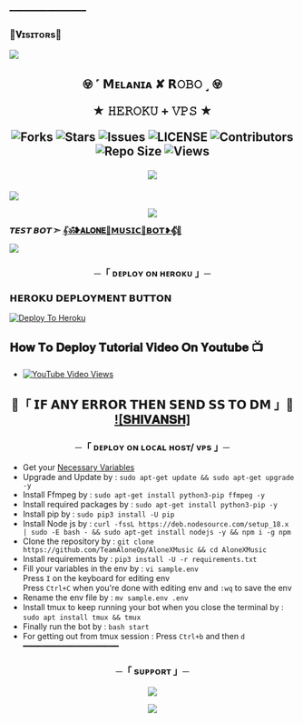 ━━━━━━━━━━━━━━━━
### 🌷𝐕ɪsɪᴛᴏʀs🌷

<!--
**TeamAloneOp/AloneXMusic** is a ✨ _special_ ✨ repository because its `README.md` (this file) appears on your GitHub profile.


<p align="center">
    <b>ᴠɪsɪᴛᴏʀs</b><br>
 -->    <img align="middle" src="https://profile-counter.glitch.me/TeamAloneOp/count.svg" />
</p>




<h2 align="center">
    𖢵 ˹ 𝗠ᴇʟᴀɴɪᴀ ✘ 𝗥𝙾𝙱𝙾 ˼ 𖢵

★ 𝙷𝙴𝚁𝙾𝙺𝚄 + 𝚅𝙿𝚂 ★

<p align='center'>
  <img src="https://graph.org/file/d28d940eb53ff401b3467.jpg" alt="Forks">
  <img src="https://img.shields.io/github/stars/TeamAloneOp/AloneXMusic?style=flat-square" alt="Stars">
  <img src="https://img.shields.io/github/issues/TeamAloneOp/AloneXMusic?style=flat-square" alt="Issues">
  <img src="https://img.shields.io/github/license/TeamAloneOp/AloneXMusic?style=flat-square" alt="LICENSE">
  <img src="https://img.shields.io/github/contributors/TeamAloneOp/AloneXMusic?style=flat-square" alt="Contributors">
  <img src="https://img.shields.io/github/repo-size/TeamAloneOp/AloneXMusic?style=flat-square" alt="Repo Size">
  <img src="https://hits.seeyoufarm.com/api/count/incr/badge.svg?url=https://github.com/TeamAloneOp/AloneXMusic&amp;title=Repo%20Views" alt="Views">
</p>

<p align='center'>
  <a href="https://t.me/ALONE_WAS_BOT" alt="Made-By-Alone"> <img src="https://img.shields.io/badge/Made%20with-Go-1f425f.svg?style=flat-square&logo=Go&color=blue" /> </a>

</h2>
<img src="https://readme-typing-svg.herokuapp.com?color=FF0000&width=420&lines=♦𝙳𝙴𝙿𝙻𝙾𝚈+𝙾𝙽+𝙷𝙴𝚁𝙾𝙺𝚄♦;♨️+𝙽𝙾+𝙷𝙴𝚁𝙾𝙺𝚄+𝙱𝙰𝙽+𝙸𝚂𝚂𝚄𝙴+𝙰𝙻𝚂𝙾+𝚅𝙿𝚂+𝙳𝙴𝙿𝙻𝙾𝚈+📍+𝙿𝚁𝙴𝚂𝙴𝙽𝚃;🎭+𝙿𝙾𝚆𝙴𝚁𝙳+𝙱𝚈+𝗔𝗟𝗢𝗡𝗘+🎭">
<p align="center">
  <img src="https://te.legra.ph/file/265e29bc52c7a32b67081.jpg">
</p>

**𝙏𝙀𝙎𝙏 𝘽𝙊𝙏 ➣ [𝄟ॐ❥𝗔𝗟𝗢𝗡𝗘🍷𝗠𝗨𝗦𝗜𝗖🌷𝗕𝗢𝗧❥𝄟⃟🥀](https://t.me/AloneXMusicbot)**



<img src="https://readme-typing-svg.herokuapp.com?color=FF0000&width=420&lines=⚠️𝗙𝗢𝗥𝗞+𝗧𝗛𝗜𝗦+𝗥𝗘𝗣𝗢+𝗙𝗜𝗥𝗦𝗧𝗟𝗬⚠️">


<h3 align="center">
    ─「 ᴅᴇᴩʟᴏʏ ᴏɴ ʜᴇʀᴏᴋᴜ 」─

<h3> 𝗛𝗘𝗥𝗢𝗞𝗨 𝗗𝗘𝗣𝗟𝗢𝗬𝗠𝗘𝗡𝗧 𝗕𝗨𝗧𝗧𝗢𝗡 </h3>
</h3>

[![Deploy To Heroku](https://graph.org/file/826b0a2fc82db8328a113.png)](https://dashboard.heroku.com/new-app?template=https://github.com/Imshukla87/SHUKLA-MUSIC)

## 𝐇𝐨𝐰 𝐓𝐨 𝐃𝐞𝐩𝐥𝐨𝐲 𝐓𝐮𝐭𝐨𝐫𝐢𝐚𝐥 𝐕𝐢𝐝𝐞𝐨 𝐎𝐧 𝐘𝐨𝐮𝐭𝐮𝐛𝐞 📺

- [![YouTube Video Views](https://img.shields.io/youtube/views/U8T5W3J1FNo?label=Tutorial+•+Heroku+•&style=social)](https://youtu.be/U8T5W3J1FNo)

<h2 align="center">

🔴「 𝗜𝗙 𝗔𝗡𝗬 𝗘𝗥𝗥𝗢𝗥 𝗧𝗛𝗘𝗡 𝗦𝗘𝗡𝗗 𝗦𝗦 𝗧𝗢 𝗗𝗠 」🔴
[![𝐒𝐇𝐈𝐕𝐀𝐍𝐒𝐇]](https://t.me/ALONE_WAS_BOT)
</p>
<h3 align="center">
    ─「 ᴅᴇᴩʟᴏʏ ᴏɴ ʟᴏᴄᴀʟ ʜᴏsᴛ/ ᴠᴘs 」─
</h3>

- Get your [Necessary Variables](https://github.com/TeamAloneOp/AloneXMusic/blob/master/sample.env)
- Upgrade and Update by :
`sudo apt-get update && sudo apt-get upgrade -y`
- Install Ffmpeg by :
`sudo apt-get install python3-pip ffmpeg -y`
- Install required packages by :
`sudo apt-get install python3-pip -y`
- Install pip by :
`sudo pip3 install -U pip`
- Install Node js by :
`curl -fssL https://deb.nodesource.com/setup_18.x | sudo -E bash - && sudo apt-get install nodejs -y && npm i -g npm`
- Clone the repository by :
`git clone https://github.com/TeamAloneOp/AloneXMusic && cd AloneXMusic`
- Install requirements by :
`pip3 install -U -r requirements.txt`
- Fill your variables in the env by :
`vi sample.env`<br>
Press `I` on the keyboard for editing env<br>
Press `Ctrl+C` when you're done with editing env and `:wq` to save the env<br>
- Rename the env file by :
`mv sample.env .env`
- Install tmux to keep running your bot when you close the terminal by :
`sudo apt install tmux && tmux`
- Finally run the bot by :
`bash start`
- For getting out from tmux session : Press `Ctrl+b` and then `d`<br>
━━━━━━━━━━━━━━━━━━━━

<h3 align="center">
    ─「 sᴜᴩᴩᴏʀᴛ 」─
</h3>

<p align="center">
<a href="https://telegram.me/AlonesHeaven"><img src="https://img.shields.io/badge/-Support%20Group-blue.svg?style=for-the-badge&logo=Telegram"></a>
</p>

<p align="center">
<a href="https://telegram.me/AloneXBots"><img src="https://img.shields.io/badge/-Support%20Channel-blue.svg?style=for-the-badge&logo=Telegram"></a>
</p>

